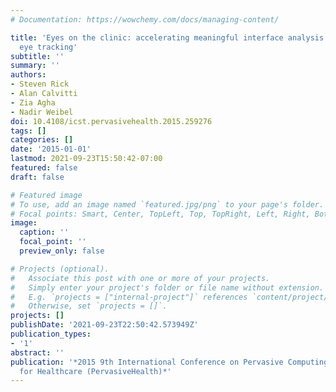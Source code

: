 ```yaml
---
# Documentation: https://wowchemy.com/docs/managing-content/

title: 'Eyes on the clinic: accelerating meaningful interface analysis through unobtrusive
  eye tracking'
subtitle: ''
summary: ''
authors:
- Steven Rick
- Alan Calvitti
- Zia Agha
- Nadir Weibel
doi: 10.4108/icst.pervasivehealth.2015.259276
tags: []
categories: []
date: '2015-01-01'
lastmod: 2021-09-23T15:50:42-07:00
featured: false
draft: false

# Featured image
# To use, add an image named `featured.jpg/png` to your page's folder.
# Focal points: Smart, Center, TopLeft, Top, TopRight, Left, Right, BottomLeft, Bottom, BottomRight.
image:
  caption: ''
  focal_point: ''
  preview_only: false

# Projects (optional).
#   Associate this post with one or more of your projects.
#   Simply enter your project's folder or file name without extension.
#   E.g. `projects = ["internal-project"]` references `content/project/deep-learning/index.md`.
#   Otherwise, set `projects = []`.
projects: []
publishDate: '2021-09-23T22:50:42.573949Z'
publication_types:
- '1'
abstract: ''
publication: '*2015 9th International Conference on Pervasive Computing Technologies
  for Healthcare (PervasiveHealth)*'
---
```

